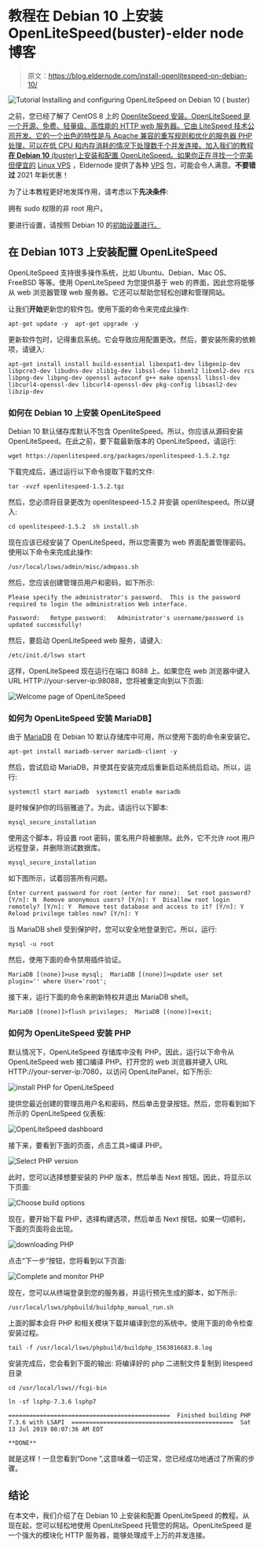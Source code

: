 # 教程在 Debian 10 上安装 OpenLiteSpeed(buster)-elder node 博客

> 原文：<https://blog.eldernode.com/install-openlitespeed-on-debian-10/>

![Tutorial Installing and configuring OpenLiteSpeed on Debian 10 ( buster)](img/89af378a4db3503f35efddf3a059da8c.png)

之前，您已经了解了 CentOS 8 上的 [OpenliteSpeed 安装。OpenLiteSpeed 是一个开源、免费、轻量级、高性能的 HTTP web 服务器。它由 LiteSpeed 技术公司开发。它的一个出色的特性是与 Apache 兼容的重写规则和优化的服务器 PHP 处理，可以在低 CPU 和内存消耗的情况下处理数千个并发连接。加入我们的教程**在 Debian 10** (buster)上安装和配置 OpenLiteSpeed。如果你正在寻找一个完美但便宜的](https://blog.eldernode.com/install-openlitespeed-centos-8/) [Linux VPS](https://eldernode.com/linux-vps/) ，Eldernode 提供了各种 [VPS](https://eldernode.com/vps/) 包，可能会令人满意。**不要错过** 2021 年新优惠！

为了让本教程更好地发挥作用，请考虑以下**先决条件**:

拥有 sudo 权限的非 root 用户。

要进行设置，请按照 Debian 10 的[初始设置进行。](https://blog.eldernode.com/initial-setup-with-debian-10/)

## **在 Debian 10**T3 上安装配置 OpenLiteSpeed

OpenLiteSpeed 支持很多操作系统，比如 Ubuntu、Debian、Mac OS、FreeBSD 等等。使用 OpenLiteSpeed 为您提供基于 web 的界面，因此您将能够从 web 浏览器管理 web 服务器。它还可以帮助您轻松创建和管理网站。

让我们**开始**更新您的软件包。使用下面的命令来完成此操作:

```
apt-get update -y  apt-get upgrade -y
```

更新软件包时，记得重启系统。它会导致应用配置更改。然后，要安装所需的依赖项，请键入:

```
apt-get install install build-essential libexpat1-dev libgeoip-dev libpcre3-dev libudns-dev zlib1g-dev libssl-dev libxml2 libxml2-dev rcs libpng-dev libpng-dev openssl autoconf g++ make openssl libssl-dev libcurl4-openssl-dev libcurl4-openssl-dev pkg-config libsasl2-dev libzip-dev
```

### **如何在 Debian 10 上安装 OpenLiteSpeed**

Debian 10 默认储存库默认不包含 OpenliteSpeed。所以，你应该从源码安装 OpenLiteSpeed。在此之前，要下载最新版本的 OpenLiteSpeed，请运行:

```
wget https://openlitespeed.org/packages/openlitespeed-1.5.2.tgz
```

下载完成后，通过运行以下命令提取下载的文件:

```
tar -xvzf openlitespeed-1.5.2.tgz
```

然后，您必须将目录更改为 openlitespeed-1.5.2 并安装 openlitespeed。所以键入:

```
cd openlitespeed-1.5.2  sh install.sh
```

现在应该已经安装了 OpenLiteSpeed，所以您需要为 web 界面配置管理密码。使用以下命令来完成此操作:

```
/usr/local/lsws/admin/misc/admpass.sh
```

然后，您应该创建管理员用户和密码，如下所示:

```
Please specify the administrator's password.  This is the password required to login the administration Web interface.
```

```
Password:   Retype password:   Administrator's username/password is updated successfully!
```

然后，要启动 OpenLiteSpeed web 服务，请键入:

```
/etc/init.d/lsws start
```

这样，OpenLiteSpeed 现在运行在端口 8088 上。如果您在 web 浏览器中键入 URL HTTP://your-server-ip:98088，您将被重定向到以下页面:

![Welcome page of OpenLiteSpeed](img/f9879a425c7a99e39d687dde6d937259.png)

### 如何为 OpenLiteSpeed 安装 MariaDB】

由于 [MariaDB](https://blog.eldernode.com/mariadb-installation-on-debian-10/) 在 Debian 10 默认存储库中可用，所以使用下面的命令来安装它。

```
apt-get install mariadb-server mariadb-client -y
```

然后，尝试启动 MariaDB，并使其在安装完成后重新启动系统后启动。所以，运行:

```
systemctl start mariadb  systemctl enable mariadb
```

是时候保护你的玛丽雅迪了。为此，请运行以下脚本:

```
mysql_secure_installation
```

使用这个脚本，将设置 root 密码，匿名用户将被删除。此外，它不允许 root 用户远程登录，并删除测试数据库。

```
mysql_secure_installation
```

如下图所示，试着回答所有问题。

```
Enter current password for root (enter for none):  Set root password? [Y/n]: N  Remove anonymous users? [Y/n]: Y  Disallow root login remotely? [Y/n]: Y  Remove test database and access to it? [Y/n]: Y  Reload privilege tables now? [Y/n]: Y
```

当 MariaDB shell 受到保护时，您可以安全地登录到它。所以，运行:

```
mysql -u root
```

然后，使用下面的命令禁用插件验证。

```
MariaDB [(none)]>use mysql;  MariaDB [(none)]>update user set plugin='' where User='root';
```

接下来，运行下面的命令来刷新特权并退出 MariaDB shell。

```
MariaDB [(none)]>flush privileges;  MariaDB [(none)]>exit;
```

### 如何为 OpenLiteSpeed 安装 PHP

默认情况下，OpenLiteSpeed 存储库中没有 PHP。因此，运行以下命令从 OpenLiteSpeed web 接口编译 PHP。打开您的 web 浏览器并键入 URL HTTP://your-server-ip:7080，以访问 OpenLitePanel，如下所示:

![install PHP for OpenLiteSpeed](img/72248fbc8a5edae92aecf56da143c2b0.png)

提供您最近创建的管理员用户名和密码，然后单击登录按钮。然后，您将看到如下所示的 OpenLiteSpeed 仪表板:

![OpenLiteSpeed dashboard](img/9326807d4b5c9fcb092d9ef60af14132.png)

接下来，要看到下面的页面，点击工具>编译 PHP。

![Select PHP version](img/246a9b9ed99ae26d9be8fa277b26c47b.png)

此时，您可以选择想要安装的 PHP 版本，然后单击 Next 按钮。因此，将显示以下页面:

![Choose build options](img/19f58cdec126378b0cc06aa33f3c25d2.png)

现在，要开始下载 PHP，选择构建选项，然后单击 Next 按钮。如果一切顺利，下面的页面将会出现。

![downloading PHP](img/5a0fef10f7855a9b289dd26b382d8a79.png)

点击“下一步”按钮，您将看到以下页面:

![Complete and monitor PHP](img/f9747b71001a1fdebb9b0dedd7cbd27a.png)

现在，您可以从终端登录到您的服务器，并运行预先生成的脚本，如下所示:

```
/usr/local/lsws/phpbuild/buildphp_manual_run.sh
```

上面的脚本会将 PHP 和相关模块下载并编译到您的系统中。使用下面的命令检查安装过程。

```
tail -f /usr/local/lsws/phpbuild/buildphp_1563016683.8.log
```

安装完成后，您会看到下面的输出:
将编译好的 php 二进制文件复制到 litespeed 目录

```
cd /usr/local/lsws//fcgi-bin
```

```
ln -sf lsphp-7.3.6 lsphp7
```

```
==============================================  Finished building PHP 7.3.6 with LSAPI  ==============================================  Sat 13 Jul 2019 08:07:36 AM EDT
```

```
**DONE**
```

就是这样！一旦您看到“Done ”,这意味着一切正常，您已经成功地通过了所需的步骤。

## 结论

在本文中，我们介绍了在 Debian 10 上安装和配置 OpenLiteSpeed 的教程。从现在起，您可以轻松地使用 OpenLiteSpeed 托管您的网站。OpenLiteSpeed 是一个强大的模块化 HTTP 服务器，能够处理成千上万的并发连接。